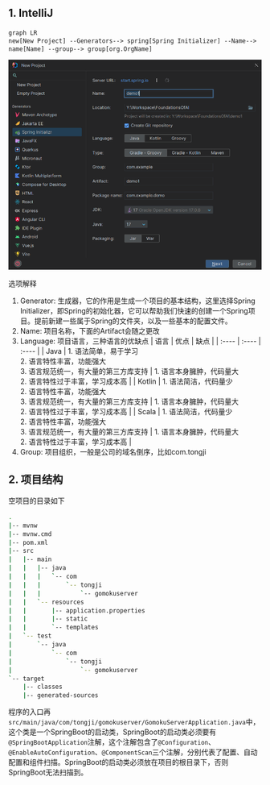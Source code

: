 ## 1. IntelliJ

```mermaid
graph LR
new[New Project] --Generators--> spring[Spring Initializer] --Name--> name[Name] --group--> group[org.OrgName] 
```

<img src="./assets/1702781606587.png" alt="1702781606587" style="zoom:70%;" />

选项解释  
1. Generator: 生成器，它的作用是生成一个项目的基本结构，这里选择Spring Initializer，即Spring的初始化器，它可以帮助我们快速的创建一个Spring项目。提前新建一些属于Spring的文件夹，以及一些基本的配置文件。
2. Name: 项目名称，下面的Artifact会随之更改
3. Language: 项目语言，三种语言的优缺点
   | 语言 | 优点 | 缺点 |
    | :---- | :---- | :---- |
    | Java | 1. 语法简单，易于学习 </br>2. 语言特性丰富，功能强大 </br>3. 语言规范统一，有大量的第三方库支持 | 1. 语言本身臃肿，代码量大 </br>2. 语言特性过于丰富，学习成本高 |
    | Kotlin | 1. 语法简洁，代码量少 </br>2. 语言特性丰富，功能强大 </br>3. 语言规范统一，有大量的第三方库支持 | 1. 语言本身臃肿，代码量大 </br>2. 语言特性过于丰富，学习成本高 |
    | Scala | 1. 语法简洁，代码量少 </br>2. 语言特性丰富，功能强大 </br>3. 语言规范统一，有大量的第三方库支持 | 1. 语言本身臃肿，代码量大 </br>2. 语言特性过于丰富，学习成本高 |
4. Group: 项目组织，一般是公司的域名倒序，比如com.tongji

## 2. 项目结构

空项目的目录如下
```bash
.
|-- mvnw
|-- mvnw.cmd
|-- pom.xml
|-- src
|   |-- main
|   |   |-- java
|   |   |   `-- com
|   |   |       `-- tongji
|   |   |           `-- gomokuserver
|   |   `-- resources
|   |       |-- application.properties
|   |       |-- static
|   |       `-- templates
|   `-- test
|       `-- java
|           `-- com
|               `-- tongji
|                   `-- gomokuserver
`-- target
    |-- classes
    |-- generated-sources
```

程序的入口再`src/main/java/com/tongji/gomokuserver/GomokuServerApplication.java`中，这个类是一个SpringBoot的启动类，SpringBoot的启动类必须要有`@SpringBootApplication`注解，这个注解包含了`@Configuration`、`@EnableAutoConfiguration`、`@ComponentScan`三个注解，分别代表了配置、自动配置和组件扫描。SpringBoot的启动类必须放在项目的根目录下，否则SpringBoot无法扫描到。
